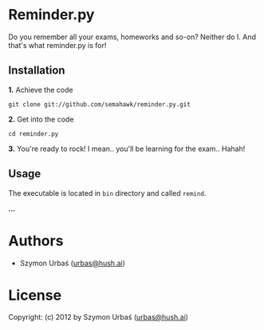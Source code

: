 # Reminder.py

Do you remember all your exams, homeworks and so-on? Neither do I. And that's what reminder.py is for!

## Installation

__1.__ Achieve the code

    git clone git://github.com/semahawk/reminder.py.git

__2.__ Get into the code

    cd reminder.py

__3.__ You're ready to rock! I mean.. you'll be learning for the exam.. Hahah!

## Usage

The executable is located in `bin` directory and called `remind`.

___...___

# Authors

+ Szymon Urbaś (<urbas@hush.ai>)

# License

Copyright: (c) 2012 by Szymon Urbaś (<urbas@hush.ai>)
